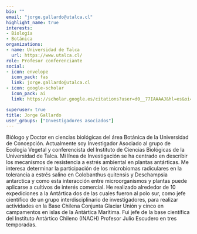 ```yaml
---
bio: ""
email: "jorge.gallardo@utalca.cl"
highlight_name: true
interests:
- Biología
- Botánica
organizations:
- name: Universidad de Talca
  url: https://www.utalca.cl/
role: Profesor conferenciante
social:
- icon: envelope
  icon_pack: fas
  link: jorge.gallardo@utalca.cl
- icon: google-scholar
  icon_pack: ai
  link: https://scholar.google.es/citations?user=d0__77IAAAAJ&hl=es&oi=ao

superuser: true
title: Jorge Gallardo
user_groups: ["Investigadores asociados"]
---
```


Biólogo y Doctor en ciencias biológicas del área Botánica de la Universidad de Concepción. Actualmente soy Investigador Asociado al grupo de Ecología Vegetal y conferencista del Instituto de Ciencias Biológicas de la Universidad de Talca. Mi línea de Investigación se ha centrado en describir los mecanismos de resistencia a estrés ambiental en plantas antárticas. Me interesa determinar la participación de los microbiomas radiculares en la tolerancia a estrés salino en Colobanthus quitensis y Deschampsia antarctica y como esta interacción entre microorganismos y plantas puede aplicarse a cultivos de interés comercial. 
He realizado alrededor de 10 expediciones a la Antártica dos de las cuales fueron al polo sur, como jefe científico de un grupo interdisciplinario de investigadores, para realizar actividades en la Base Chilena Conjunta Glaciar Unión y cinco en campamentos en islas de la Antártica Marítima. Fui jefe de la base científica del Instituto Antártico Chileno (INACH) Profesor Julio Escudero en tres temporadas.
